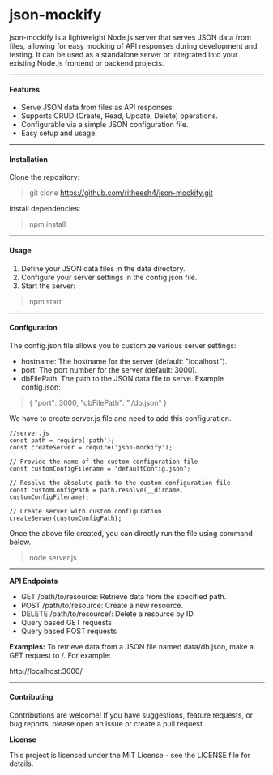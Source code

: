 # json-mockify

json-mockify is a lightweight Node.js server that serves JSON data from files, allowing for easy mocking of API responses during development and testing. It can be used as a standalone server or integrated into your existing Node.js frontend or backend projects.

------------



#### **Features**

- Serve JSON data from files as API responses.
- Supports CRUD (Create, Read, Update, Delete) operations.
- Configurable via a simple JSON configuration file.
- Easy setup and usage.

------------



#### **Installation**

Clone the repository:
> git clone https://github.com/ritheesh4/json-mockify.git

Install dependencies:
> npm install

------------


#### **Usage**

1. Define your JSON data files in the data directory.
2. Configure your server settings in the config.json file.
3. Start the server:
> npm start

------------


#### **Configuration**

The config.json file allows you to customize various server settings:
- hostname: The hostname for the server (default: "localhost").
- port: The port number for the server (default: 3000).
- dbFilePath: The path to the JSON data file to serve.
Example config.json:

> {
    "port": 3000,
    "dbFilePath": "./db.json"
  }
  
We have to create server.js file and need to add this configuration.
```  
//server.js
const path = require('path');
const createServer = require('json-mockify');

// Provide the name of the custom configuration file
const customConfigFilename = 'defaultConfig.json';

// Resolve the absolute path to the custom configuration file
const customConfigPath = path.resolve(__dirname, customConfigFilename);

// Create server with custom configuration
createServer(customConfigPath);
```
Once the above file created, you can directly run the file using command below.
> node server.js 


------------


**API Endpoints**
- GET /path/to/resource: Retrieve data from the specified path.
- POST /path/to/resource: Create a new resource.
- DELETE /path/to/resource/: Delete a resource by ID.
- Query based GET requests
- Query based POST requests

**Examples:**
To retrieve data from a JSON file named data/db.json, make a GET request to /. For example:

 http://localhost:3000/


------------
#### **Contributing**

Contributions are welcome! If you have suggestions, feature requests, or bug reports, please open an issue or create a pull request.

**License**

This project is licensed under the MIT License - see the LICENSE file for details.
